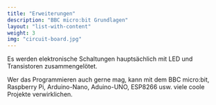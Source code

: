 ```yaml
---
title: "Erweiterungen"
description: "BBC micro:bit Grundlagen"
layout: "list-with-content"
weight: 3
img: "circuit-board.jpg"
---
```


 Es werden elektronische Schaltungen hauptsächlich mit LED und Transistoren zusammengelötet.
 
 Wer das Programmieren auch gerne mag, kann mit dem BBC micro:bit, Raspberry Pi, Arduino-Nano, Aduino-UNO, ESP8266 usw. viele coole Projekte verwirklichen.
